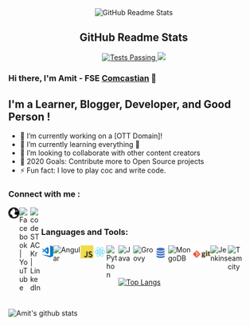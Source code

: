 <p align="center">
 <img width="100px" src="https://res.cloudinary.com/anuraghazra/image/upload/v1594908242/logo_ccswme.svg" align="center" alt="GitHub Readme Stats" />
 <h2 align="center">GitHub Readme Stats</h2>
 <!-- <p align="center">Get dynamically generated GitHub stats on your readmes!</p> -->
</p>
  <p align="center">
    <a href="https://github.com/amitrepository/amitrepository/actions/new">
      <img alt="Tests Passing" src="https://github.com/anuraghazra/github-readme-stats/workflows/Test/badge.svg" />
    </a>
    <a href="https://github.com/amitrepository/amitrepository/actions/new">
      <img src="https://codecov.io/gh/anuraghazra/github-readme-stats/branch/master/graph/badge.svg" />
    </a>


    
  </p>



### Hi there, I'm Amit - FSE  [Comcastian][website]  👋

## I'm a Learner, Blogger, Developer, and Good Person !
- 🔭 I’m currently working on a [OTT Domain]!
- 🌱 I’m currently learning everything 🤣
- 👯 I’m looking to collaborate with other content creators
- 🥅 2020 Goals: Contribute more to Open Source projects
- ⚡ Fun fact: I love to play coc  and  write code.

### Connect with me :
[<img align="left" alt="Linkdn" width="22px" src="https://raw.githubusercontent.com/iconic/open-iconic/master/svg/globe.svg" />][website]
[<img align="left" alt="Facebook | YouTube" width="22px" src="https://upload.wikimedia.org/wikipedia/commons/thumb/0/05/Facebook_Logo_%282019%29.png/1024px-Facebook_Logo_%282019%29.png" />][Facebook]
[<img align="left" alt="codeSTACKr | LinkedIn" width="22px" src="https://cdn.jsdelivr.net/npm/simple-icons@v3/icons/linkedin.svg" />][linkedin]
<!-- [<img align="left" alt="codeSTACKr | Instagram" width="22px" src="https://cdn.jsdelivr.net/npm/simple-icons@v3/icons/instagram.svg" />][instagram] -->

<br />


### Languages and Tools:

[<img align="left" alt="Visual Studio Code" width="24px" src="https://raw.githubusercontent.com/github/explore/80688e429a7d4ef2fca1e82350fe8e3517d3494d/topics/visual-studio-code/visual-studio-code.png" />][VisualStudio]
<!-- [<img align="left" alt="HTML5" width="30px" src="https://raw.githubusercontent.com/github/explore/80688e429a7d4ef2fca1e82350fe8e3517d3494d/topics/html/html.png" />][HTML5] -->
<!-- [<img align="left" alt="CSS3" width="30px" src="https://raw.githubusercontent.com/github/explore/80688e429a7d4ef2fca1e82350fe8e3517d3494d/topics/css/css.png" />][cssplaylist] -->
[<img align="left" alt="Angular" width="55px" src="https://repository-images.githubusercontent.com/24195339/87018c00-694b-11e9-8b5f-c34826306d36" />][Angular]
[<img align="left" alt="JavaScript" width="26px" src="https://raw.githubusercontent.com/github/explore/80688e429a7d4ef2fca1e82350fe8e3517d3494d/topics/javascript/javascript.png" />][Javascript]
[<img align="left" alt="React" width="26px" src="https://raw.githubusercontent.com/github/explore/80688e429a7d4ef2fca1e82350fe8e3517d3494d/topics/react/react.png" />][reactplaylist]
[<img align="left" alt="Python" width="24px" src="https://upload.wikimedia.org/wikipedia/commons/thumb/c/c3/Python-logo-notext.svg/768px-Python-logo-notext.svg.png" />][Python]
[<img align="left" alt="Java" width="30px" src="https://logos-download.com/wp-content/uploads/2016/10/Java_logo_icon.png" />][Java]
[<img align="left" alt="Groovy" width="40px" src="https://miro.medium.com/max/961/1*-lABKnAbPcbcAWTjhyZxrQ.png" />][Groovy]
<!-- [<img align="left" alt="Node.js" width="26px" src="https://raw.githubusercontent.com/github/explore/80688e429a7d4ef2fca1e82350fe8e3517d3494d/topics/nodejs/nodejs.png" />][NodeJs] -->

[<img align="left" alt="SQL" width="30px" src="https://raw.githubusercontent.com/github/explore/80688e429a7d4ef2fca1e82350fe8e3517d3494d/topics/sql/sql.png" />][Sql]
<!-- [<img align="left" alt="MySQL" width="40px" src="https://raw.githubusercontent.com/github/explore/80688e429a7d4ef2fca1e82350fe8e3517d3494d/topics/mysql/mysql.png" />][MySql] -->
[<img align="left" alt="MongoDB" width="50px" src="https://upload.wikimedia.org/wikipedia/en/thumb/4/45/MongoDB-Logo.svg/1920px-MongoDB-Logo.svg.png" />][MongoDb]
[<img align="left" alt="Git" width="35px" src="https://raw.githubusercontent.com/github/explore/80688e429a7d4ef2fca1e82350fe8e3517d3494d/topics/git/git.png" />][Git]
[<img align="left" alt="Jenkins" width="35px" src="https://www.pngitem.com/pimgs/m/441-4419397_jenkins-logo-png-transparent-png.png" />][Jenkins]
[<img align="left" alt="Teamcity" width="30px" src="https://upload.wikimedia.org/wikipedia/commons/thumb/8/86/Teamcity_Logo.png/1200px-Teamcity_Logo.png" />][Teamcity]


<br />
<br />
<br />



[![Top Langs](https://github-readme-stats.vercel.app/api/top-langs/?username=amitrepository&layout=compact)](https://github.com/amitrepository/amitrepository/blob/master/README.md)

<br />


<!-- ![Amit's github stats](https://github-readme-stats.vercel.app/api?username=amitrepository&count_private=true) -->


![Amit's github stats](https://github-readme-stats.vercel.app/api?username=amitrepository&show_icons=true&theme=radical)


<!-- <img align="left" alt="Amit github stats" src="https://github-readme-stats.codestackr.vercel.app/api?username=amitrepository&show_icons=true&hide_border=true" /> -->

<!-- [![Top Langs](https://github-readme-stats.vercel.app/api/top-langs/?username=amitrepository)](https://github.com/anuraghazra/github-readme-stats) -->


<!-- 
<a href="https://github.com/anuraghazra/github-readme-stats">
  <img align="left" src="https://github-readme-stats.vercel.app/api/pin/?username=anuraghazra&repo=github-readme-stats" />
</a>
<a href="https://github.com/anuraghazra/convoychat">
  <img align="left" src="https://github-readme-stats.vercel.app/api/pin/?username=anuraghazra&repo=convoychat" />
</a> -->

[website]: https://www.linkedin.com/in/amit-kumar-%E2%9C%94%EF%B8%8F%F0%9F%8C%A5-64751476/
[twitter]: https://twitter.com/
[Facebook]: https://www.facebook.com/amitaec94
[Python]: https://docs.python.org/3/tutorial/
[linkedin]: https://www.linkedin.com/in/amit-kumar-%E2%9C%94%EF%B8%8F%F0%9F%8C%A5-64751476/
[VisualStudio]:https://code.visualstudio.com/docs/getstarted/introvideos
[HTML5]: https://www.w3schools.com/html/
[cssplaylist]:https://www.w3schools.com/css/
[Angular]:https://angular.io/
[Javascript]:https://www.w3schools.com/js/
[reactplaylist]: https://www.youtube.com/playlist?list=PLkwxH9e_vrAK4TdffpxKY3QGyHCpxFcQ0
[Java]:https://www.javatpoint.com/java-tutorial
[Groovy]:https://groovy-lang.org/documentation.html
[NodeJs]:https://www.w3schools.com/nodejs/nodejs_intro.asp
[Sql]: https://www.w3schools.com/sql/
[MySql]:https://www.tutorialspoint.com/mysql/index.htm
[MongoDb]:https://www.tutorialspoint.com/mongodb/index.htm
[Git]:https://www.tutorialspoint.com/git/index.htm
[Github]:https://guides.github.com/activities/hello-world/
[Jenkins]:https://www.tutorialspoint.com/jenkins/index.htm
[Teamcity]:https://www.tutorialspoint.com/continuous_integration/continuous_integration_creating_project_teamcity.htm
